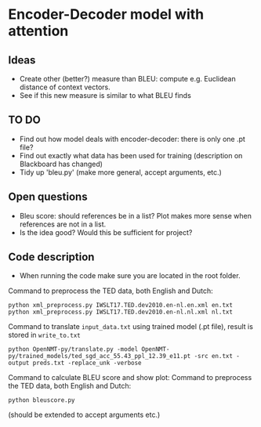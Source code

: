 # Encoder-Decoder model with attention

## Ideas
- Create other (better?) measure than BLEU: compute e.g. Euclidean distance of context vectors.
- See if this new measure is similar to what BLEU finds


## TO DO
- Find out how model deals with encoder-decoder: there is only one .pt file?
- Find out exactly what data has been used for training (description on Blackboard has changed)
- Tidy up 'bleu.py' (make more general, accept arguments, etc.)

## Open questions
- Bleu score: should references be in a list? Plot makes more sense when references are not in a list.
- Is the idea good? Would this be sufficient for project?

## Code description
- When running the code make sure you are located in the root folder.

Command to preprocess the TED data, both English and Dutch:
```
python xml_preprocess.py IWSLT17.TED.dev2010.en-nl.en.xml en.txt
python xml_preprocess.py IWSLT17.TED.dev2010.en-nl.nl.xml nl.txt
```
Command to translate `input_data.txt` using trained model (.pt file), result is stored in `write_to.txt`
```
python OpenNMT-py/translate.py -model OpenNMT-py/trained_models/ted_sgd_acc_55.43_ppl_12.39_e11.pt -src en.txt -output preds.txt -replace_unk -verbose
```

Command to calculate BLEU score and show plot:
Command to preprocess the TED data, both English and Dutch:
```
python bleuscore.py
```
(should be extended to accept arguments etc.)
